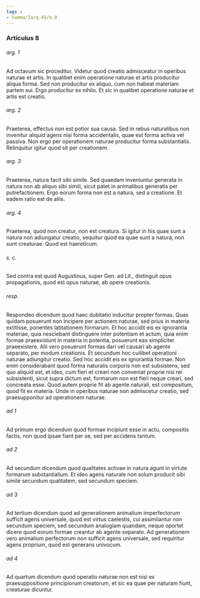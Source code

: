 ```yaml
---
tags : 
- Summa/Ia/q.45/a.8
---
```


### Articulus 8

###### arg. 1
Ad octavum sic proceditur. Videtur quod creatio admisceatur in operibus naturae et artis. In qualibet enim operatione naturae et artis producitur aliqua forma. Sed non producitur ex aliquo, cum non habeat materiam partem sui. Ergo producitur ex nihilo. Et sic in qualibet operatione naturae et artis est creatio.

###### arg. 2
Praeterea, effectus non est potior sua causa. Sed in rebus naturalibus non invenitur aliquid agens nisi forma accidentalis, quae est forma activa vel passiva. Non ergo per operationem naturae producitur forma substantialis. Relinquitur igitur quod sit per creationem.

###### arg. 3
Praeterea, natura facit sibi simile. Sed quaedam inveniuntur generata in natura non ab aliquo sibi simili, sicut patet in animalibus generatis per putrefactionem. Ergo eorum forma non est a natura, sed a creatione. Et eadem ratio est de aliis.

###### arg. 4
Praeterea, quod non creatur, non est creatura. Si igitur in his quae sunt a natura non adiungatur creatio, sequitur quod ea quae sunt a natura, non sunt creaturae. Quod est haereticum.

###### s. c.
Sed contra est quod Augustinus, super Gen. ad Lit., distinguit opus propagationis, quod est opus naturae, ab opere creationis.

###### resp.
Respondeo dicendum quod haec dubitatio inducitur propter formas. Quas quidam posuerunt non incipere per actionem naturae, sed prius in materia extitisse, ponentes latitationem formarum. Et hoc accidit eis ex ignorantia materiae, quia nesciebant distinguere inter potentiam et actum, quia enim formae praeexistunt in materia in potentia, posuerunt eas simpliciter praeexistere. Alii vero posuerunt formas dari vel causari ab agente separato, per modum creationis. Et secundum hoc cuilibet operationi naturae adiungitur creatio. Sed hoc accidit eis ex ignorantia formae. Non enim considerabant quod forma naturalis corporis non est subsistens, sed quo aliquid est, et ideo, cum fieri et creari non conveniat proprie nisi rei subsistenti, sicut supra dictum est, formarum non est fieri neque creari, sed concreata esse. Quod autem proprie fit ab agente naturali, est compositum, quod fit ex materia. Unde in operibus naturae non admiscetur creatio, sed praesupponitur ad operationem naturae.

###### ad 1
Ad primum ergo dicendum quod formae incipiunt esse in actu, compositis factis, non quod ipsae fiant per se, sed per accidens tantum.

###### ad 2
Ad secundum dicendum quod qualitates activae in natura agunt in virtute formarum substantialium. Et ideo agens naturale non solum producit sibi simile secundum qualitatem, sed secundum speciem.

###### ad 3
Ad tertium dicendum quod ad generationem animalium imperfectorum sufficit agens universale, quod est virtus caelestis, cui assimilantur non secundum speciem, sed secundum analogiam quandam, neque oportet dicere quod eorum formae creantur ab agente separato. Ad generationem vero animalium perfectorum non sufficit agens universale, sed requiritur agens proprium, quod est generans univocum.

###### ad 4
Ad quartum dicendum quod operatio naturae non est nisi ex praesuppositione principiorum creatorum, et sic ea quae per naturam fiunt, creaturae dicuntur.

